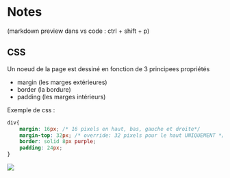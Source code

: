 # Notes

(markdown preview dans vs code : ctrl + shift + p)

## CSS 

Un noeud de la page est dessiné en fonction de 3 principees propriétés

- margin (les marges extérieures)
- border (la bordure)
- padding (les marges intérieurs)

Exemple de css :
```css
div{
    margin: 16px; /* 16 pixels en haut, bas, gauche et droite*/
    margin-top: 32px; /* override: 32 pixels pour le haut UNIQUEMENT */
    border: solid 8px purple;
    padding: 24px; 
}
```
<img src="scan manga.png">

